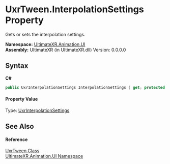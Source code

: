 # UxrTween.InterpolationSettings Property 
 

Gets or sets the interpolation settings.

**Namespace:**&nbsp;<a href="N_UltimateXR_Animation_UI">UltimateXR.Animation.UI</a><br />**Assembly:**&nbsp;UltimateXR (in UltimateXR.dll) Version: 0.0.0.0

## Syntax

**C#**<br />
``` C#
public UxrInterpolationSettings InterpolationSettings { get; protected set; }
```


#### Property Value
Type: <a href="T_UltimateXR_Animation_Interpolation_UxrInterpolationSettings">UxrInterpolationSettings</a>

## See Also


#### Reference
<a href="T_UltimateXR_Animation_UI_UxrTween">UxrTween Class</a><br /><a href="N_UltimateXR_Animation_UI">UltimateXR.Animation.UI Namespace</a><br />